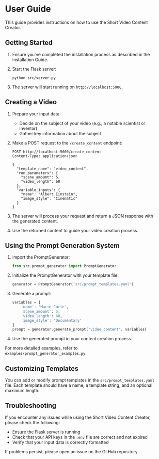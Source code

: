# User Guide

This guide provides instructions on how to use the Short Video Content Creator.

## Getting Started

1. Ensure you've completed the installation process as described in the Installation Guide.

2. Start the Flask server:
   ```
   python src/server.py
   ```

3. The server will start running on `http://localhost:5000`.

## Creating a Video

1. Prepare your input data:
   - Decide on the subject of your video (e.g., a notable scientist or inventor)
   - Gather key information about the subject

2. Make a POST request to the `/create_content` endpoint:
   ```
   POST http://localhost:5000/create_content
   Content-Type: application/json

   {
     "template_name": "video_content",
     "run_parameters": {
       "scene_amount": 5,
       "video_length": 60
     },
     "variable_inputs": {
       "name": "Albert Einstein",
       "image_style": "Cinematic"
     }
   }
   ```

3. The server will process your request and return a JSON response with the generated content.

4. Use the returned content to guide your video creation process.

## Using the Prompt Generation System

1. Import the PromptGenerator:
   ```python
   from src.prompt_generator import PromptGenerator
   ```

2. Initialize the PromptGenerator with your template file:
   ```python
   generator = PromptGenerator('src/prompt_templates.yaml')
   ```

3. Generate a prompt:
   ```python
   variables = {
       'name': 'Marie Curie',
       'scene_amount': 5,
       'video_length': 60,
       'image_style': 'Documentary'
   }
   prompt = generator.generate_prompt('video_content', variables)
   ```

4. Use the generated prompt in your content creation process.

For more detailed examples, refer to `examples/prompt_generator_examples.py`.

## Customizing Templates

You can add or modify prompt templates in the `src/prompt_templates.yaml` file. Each template should have a name, a template string, and an optional maximum length.

## Troubleshooting

If you encounter any issues while using the Short Video Content Creator, please check the following:

- Ensure the Flask server is running
- Check that your API keys in the `.env` file are correct and not expired
- Verify that your input data is correctly formatted

If problems persist, please open an issue on the GitHub repository.